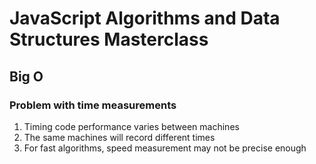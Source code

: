 # JavaScript Algorithms and Data Structures Masterclass

## Big O
### Problem with time measurements
1. Timing code performance varies between machines
2. The same machines will record different times
3. For fast algorithms, speed measurement may not be precise enough